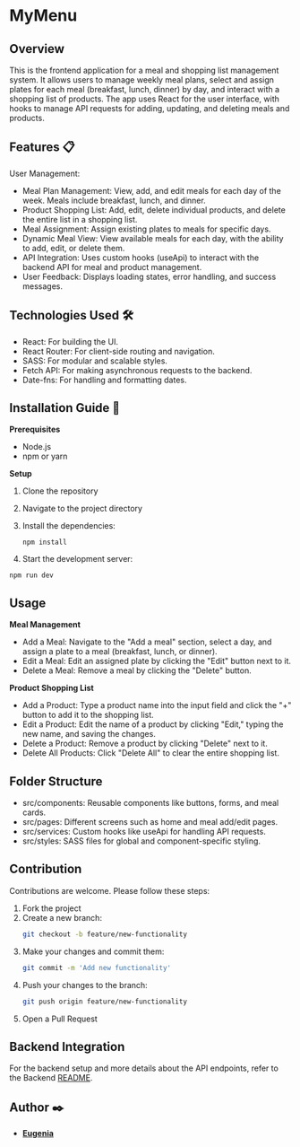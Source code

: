 
# MyMenu

## Overview

This is the frontend application for a meal and shopping list management system. It allows users to manage weekly meal plans, select and assign plates for each meal (breakfast, lunch, dinner) by day, and interact with a shopping list of products. The app uses React for the user interface, with hooks to manage API requests for adding, updating, and deleting meals and products.

## Features 📋

User Management:
- Meal Plan Management: View, add, and edit meals for each day of the week. Meals include breakfast, lunch, and dinner.
- Product Shopping List: Add, edit, delete individual products, and delete the entire list in a shopping list.
- Meal Assignment: Assign existing plates to meals for specific days.
- Dynamic Meal View: View available meals for each day, with the ability to add, edit, or delete them. 
- API Integration: Uses custom hooks (useApi) to interact with the backend API for meal and product management.
- User Feedback: Displays loading states, error handling, and success messages.

## Technologies Used 🛠️

- React: For building the UI.
- React Router: For client-side routing and navigation.
- SASS: For modular and scalable styles.
- Fetch API: For making asynchronous requests to the backend.
- Date-fns: For handling and formatting dates.

## Installation Guide 🔧

**Prerequisites**

- Node.js
- npm or yarn

**Setup**

1. Clone the repository
   
2. Navigate to the project directory

3. Install the dependencies:
   ```
   npm install
   ```

4. Start the development server:
`````
npm run dev
`````

## Usage

**Meal Management**

- Add a Meal: Navigate to the "Add a meal" section, select a day, and assign a plate to a meal (breakfast, lunch, or dinner).
- Edit a Meal: Edit an assigned plate by clicking the "Edit" button next to it.
- Delete a Meal: Remove a meal by clicking the "Delete" button.

**Product Shopping List**

- Add a Product: Type a product name into the input field and click the "+" button to add it to the shopping list.
- Edit a Product: Edit the name of a product by clicking "Edit," typing the new name, and saving the changes.
- Delete a Product: Remove a product by clicking "Delete" next to it.
- Delete All Products: Click "Delete All" to clear the entire shopping list.

## Folder Structure

- src/components: Reusable components like buttons, forms, and meal cards.
- src/pages: Different screens such as home and meal add/edit pages.
- src/services: Custom hooks like useApi for handling API requests.
- src/styles: SASS files for global and component-specific styling.

## Contribution

Contributions are welcome. Please follow these steps:

1. Fork the project
2. Create a new branch:
   ```bash
   git checkout -b feature/new-functionality
   ```
3. Make your changes and commit them:
   ```bash
   git commit -m 'Add new functionality'
   ```
4. Push your changes to the branch:
   ```bash
   git push origin feature/new-functionality
   ```
5. Open a Pull Request

## Backend Integration

For the backend setup and more details about the API endpoints, refer to the Backend [README](https://github.com/Euge-Saravia/MyMenu-backend).

## Author ✒️

- [**Eugenia**](https://github.com/Euge-Saravia)
